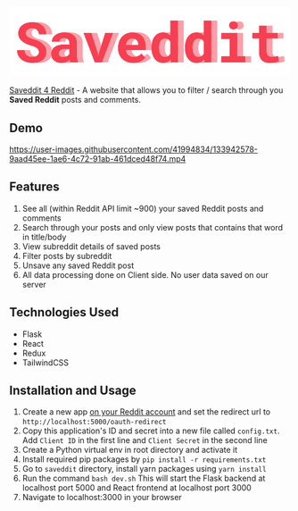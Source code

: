 ![Saveddit](media/logo.png)

[Saveddit 4 Reddit](https://saveddit4reddit.herokuapp.com) - A website that allows you to filter / search through you **Saved Reddit** posts and comments.

## Demo



https://user-images.githubusercontent.com/41994834/133942578-9aad45ee-1ae6-4c72-91ab-461dced48f74.mp4



## Features

1. See all (within Reddit API limit ~900) your saved Reddit posts and comments
2. Search through your posts and only view posts that contains that word in title/body
3. View subreddit details of saved posts
4. Filter posts by subreddit
5. Unsave any saved Reddit post
6. All data processing done on Client side. No user data saved on our server

## Technologies Used

- Flask
- React
- Redux
- TailwindCSS

## Installation and Usage

1. Create a new app [on your Reddit account](https://www.reddit.com/prefs/apps/) and set the redirect url to `http://localhost:5000/oauth-redirect`
2. Copy this application's ID and secret into a new file called `config.txt`. Add `Client ID` in the first line and `Client Secret` in the second line
3. Create a Python virtual env in root directory and activate it
4. Install required pip packages by
`pip install -r requirements.txt`
5. Go to `saveddit` directory, install yarn packages using
`yarn install`
6. Run the command
`bash dev.sh`
This will start the Flask backend at localhost port 5000 and React frontend at localhost port 3000
7. Navigate to localhost:3000 in your browser
